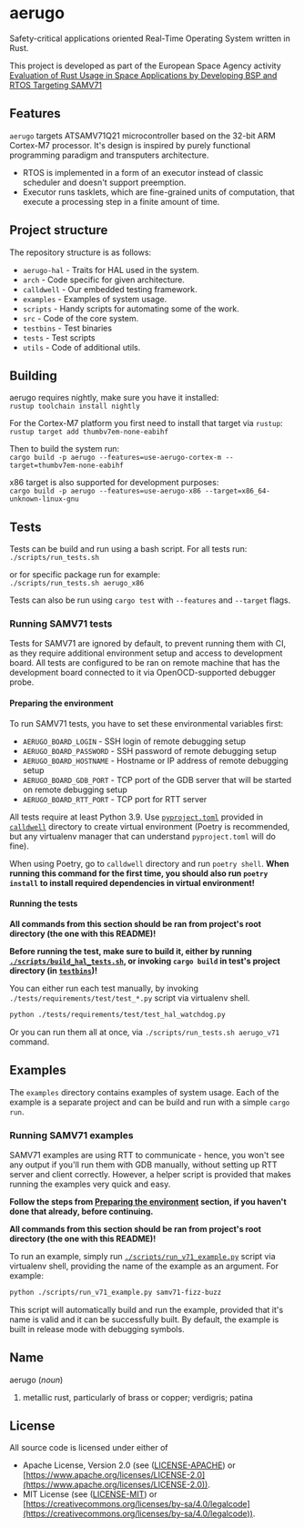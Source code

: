 # aerugo

Safety-critical applications oriented Real-Time Operating System written in Rust.

This project is developed as part of the European Space Agency activity
[Evaluation of Rust Usage in Space Applications by Developing BSP and RTOS Targeting SAMV71](https://activities.esa.int/4000140241)

## Features

`aerugo` targets ATSAMV71Q21 microcontroller based on the 32-bit ARM Cortex-M7 processor. It's design is
inspired by purely functional programming paradigm and transputers architecture.

* RTOS is implemented in a form of an executor instead of classic scheduler and doesn't support preemption.
* Executor runs tasklets, which are fine-grained units of computation, that execute a processing step in a
finite amount of time.

## Project structure

The repository structure is as follows:

* `aerugo-hal` - Traits for HAL used in the system.
* `arch` - Code specific for given architecture.
* `calldwell` - Our embedded testing framework.
* `examples` - Examples of system usage.
* `scripts` - Handy scripts for automating some of the work.
* `src` - Code of the core system.
* `testbins` - Test binaries
* `tests` - Test scripts
* `utils` - Code of additional utils.

## Building

aerugo requires nightly, make sure you have it installed: \
`rustup toolchain install nightly`

For the Cortex-M7 platform you first need to install that target via `rustup`: \
`rustup target add thumbv7em-none-eabihf`

Then to build the system run: \
`cargo build -p aerugo --features=use-aerugo-cortex-m --target=thumbv7em-none-eabihf`

x86 target is also supported for development purposes: \
`cargo build -p aerugo --features=use-aerugo-x86 --target=x86_64-unknown-linux-gnu`

## Tests

Tests can be build and run using a bash script. For all tests run: \
`./scripts/run_tests.sh`

or for specific package run for example: \
`./scripts/run_tests.sh aerugo_x86`

Tests can also be run using `cargo test` with `--features` and `--target` flags.

### Running SAMV71 tests

Tests for SAMV71 are ignored by default, to prevent running them with CI, as they require additional environment setup and access to development board.
All tests are configured to be ran on remote machine that has the development board connected to it via OpenOCD-supported debugger probe.

#### Preparing the environment

To run SAMV71 tests, you have to set these environmental variables first:

* `AERUGO_BOARD_LOGIN` - SSH login of remote debugging setup
* `AERUGO_BOARD_PASSWORD` - SSH password of remote debugging setup
* `AERUGO_BOARD_HOSTNAME` - Hostname or IP address of remote debugging setup
* `AERUGO_BOARD_GDB_PORT` - TCP port of the GDB server that will be started on remote debugging setup
* `AERUGO_BOARD_RTT_PORT` - TCP port for RTT server

All tests require at least Python 3.9. Use [`pyproject.toml`](./calldwell/pyproject.toml) provided in [`calldwell`](./calldwell/) directory to create virtual environment (Poetry is recommended, but any virtualenv manager that can understand `pyproject.toml` will do fine).

When using Poetry, go to `calldwell` directory and run `poetry shell`. **When running this command for the first time, you should also run `poetry install` to install required dependencies in virtual environment!**

#### Running the tests

**All commands from this section should be ran from project's root directory (the one with this README)!**

**Before running the test, make sure to build it, either by running [`./scripts/build_hal_tests.sh`](./scripts/build_hal_tests.sh), or invoking `cargo build` in test's project directory (in [`testbins`](./testbins/))!**

You can either run each test manually, by invoking `./tests/requirements/test/test_*.py` script via virtualenv shell.

```sh
python ./tests/requirements/test/test_hal_watchdog.py
```

Or you can run them all at once, via `./scripts/run_tests.sh aerugo_v71` command.

## Examples

The `examples` directory contains examples of system usage. Each of the example is a separate project and can
be build and run with a simple `cargo run`.

### Running SAMV71 examples

SAMV71 examples are using RTT to communicate - hence, you won't see any output if you'll run them with GDB manually, without setting up RTT server and client correctly.
However, a helper script is provided that makes running the examples very quick and easy.

**Follow the steps from [Preparing the environment](#preparing-the-environment) section, if you haven't done that already, before continuing.**

**All commands from this section should be ran from project's root directory (the one with this README)!**

To run an example, simply run [`./scripts/run_v71_example.py`](./scripts/run_v71_example.py) script via virtualenv shell, providing the name of the example as an argument.
For example:

```sh
python ./scripts/run_v71_example.py samv71-fizz-buzz
```

This script will automatically build and run the example, provided that it's name is valid and it can be successfully built. By default, the example is built in release mode with debugging symbols.

## Name

aerugo (*noun*)

1. metallic rust, particularly of brass or copper; verdigris; patina

## License

All source code is licensed under either of

* Apache License, Version 2.0 (see ([LICENSE-APACHE](LICENSE-APACHE)) or
[https://www.apache.org/licenses/LICENSE-2.0](https://www.apache.org/licenses/LICENSE-2.0)).
* MIT License (see ([LICENSE-MIT](LICENSE-MIT)) or
[https://creativecommons.org/licenses/by-sa/4.0/legalcode](https://creativecommons.org/licenses/by-sa/4.0/legalcode)).
